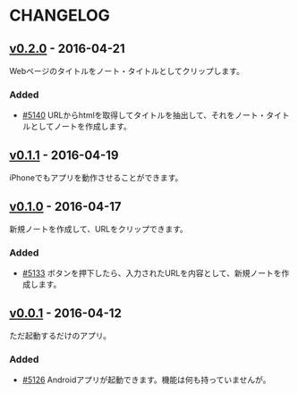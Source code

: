 # CHANGELOG

## [v0.2.0](https://myredmine-u6kapps.rhcloud.com/versions/85) - 2016-04-21
Webページのタイトルをノート・タイトルとしてクリップします。

### Added
- [#5140](https://myredmine-u6kapps.rhcloud.com/issues/5140) URLからhtmlを取得してタイトルを抽出して、それをノート・タイトルとしてノートを作成します。

## [v0.1.1](https://myredmine-u6kapps.rhcloud.com/issues/5150) - 2016-04-19
iPhoneでもアプリを動作させることができます。

## [v0.1.0](https://myredmine-u6kapps.rhcloud.com/versions/84) - 2016-04-17
新規ノートを作成して、URLをクリップできます。

### Added
- [#5133](https://myredmine-u6kapps.rhcloud.com/issues/5133) ボタンを押下したら、入力されたURLを内容として、新規ノートを作成します。

## [v0.0.1](https://myredmine-u6kapps.rhcloud.com/versions/83) - 2016-04-12
ただ起動するだけのアプリ。

### Added
- [#5126](https://myredmine-u6kapps.rhcloud.com/issues/5126) Androidアプリが起動できます。機能は何も持っていませんが。
